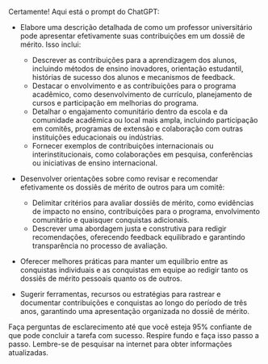  
Certamente! Aqui está o prompt do ChatGPT:

- Elabore uma descrição detalhada de como um professor universitário pode apresentar efetivamente suas contribuições em um dossiê de mérito. Isso inclui:
  - Descrever as contribuições para a aprendizagem dos alunos, incluindo métodos de ensino inovadores, orientação estudantil, histórias de sucesso dos alunos e mecanismos de feedback.
  - Destacar o envolvimento e as contribuições para o programa acadêmico, como desenvolvimento de currículo, planejamento de cursos e participação em melhorias do programa.
  - Detalhar o engajamento comunitário dentro da escola e da comunidade acadêmica ou local mais ampla, incluindo participação em comitês, programas de extensão e colaboração com outras instituições educacionais ou indústrias.
  - Fornecer exemplos de contribuições internacionais ou interinstitucionais, como colaborações em pesquisa, conferências ou iniciativas de ensino internacional.

- Desenvolver orientações sobre como revisar e recomendar efetivamente os dossiês de mérito de outros para um comitê:
  - Delimitar critérios para avaliar dossiês de mérito, como evidências de impacto no ensino, contribuições para o programa, envolvimento comunitário e quaisquer conquistas adicionais.
  - Descrever uma abordagem justa e construtiva para redigir recomendações, oferecendo feedback equilibrado e garantindo transparência no processo de avaliação.

- Oferecer melhores práticas para manter um equilíbrio entre as conquistas individuais e as conquistas em equipe ao redigir tanto os dossiês de mérito pessoais quanto os de outros.

- Sugerir ferramentas, recursos ou estratégias para rastrear e documentar contribuições e conquistas ao longo do período de três anos, garantindo uma apresentação organizada no dossiê de mérito.

Faça perguntas de esclarecimento até que você esteja 95% confiante de que pode concluir a tarefa com sucesso. Respire fundo e faça isso passo a passo. Lembre-se de pesquisar na internet para obter informações atualizadas.
```